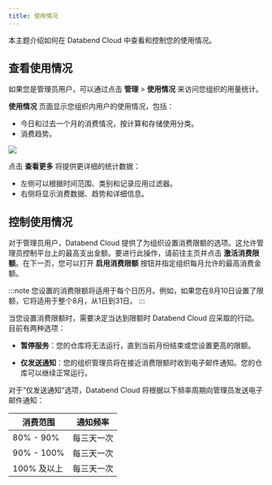 ```yaml
---
title: 使用情况
---
```


本主题介绍如何在 Databend Cloud 中查看和控制您的使用情况。

## 查看使用情况

如果您是管理员用户，可以通过点击 **管理** > **使用情况** 来访问您组织的用量统计。

**使用情况** 页面显示您组织内用户的使用情况，包括：

- 今日和过去一个月的消费情况，按计算和存储使用分类。
- 消费趋势。

![](@site/static/img/documents/org-and-users/usage.png)

点击 **查看更多** 将提供更详细的统计数据：

- 左侧可以根据时间范围、类别和记录应用过滤器。
- 右侧将显示消费数据、趋势和详细信息。

## 控制使用情况

对于管理员用户，Databend Cloud 提供了为组织设置消费限额的选项。这允许管理员控制平台上的最高支出金额。要进行此操作，请前往主页并点击 **激活消费限额**。在下一页，您可以打开 **启用消费限额** 按钮并指定组织每月允许的最高消费金额。

:::note
您设置的消费限额将适用于每个日历月。例如，如果您在8月10日设置了限额，它将适用于整个8月，从1日到31日。
:::

当您设置消费限额时，需要决定当达到限额时 Databend Cloud 应采取的行动。目前有两种选项：

- **暂停服务**：您的仓库将无法运行，直到当前月份结束或您设置更高的限额。

- **仅发送通知**：您的组织管理员将在接近消费限额时收到电子邮件通知。您的仓库可以继续正常运行。

对于“仅发送通知”选项，Databend Cloud 将根据以下频率周期向管理员发送电子邮件通知：

| 消费范围  | 通知频率  |
|----------------	|------------------------	|
| 80% - 90%      	| 每三天一次       	|
| 90% - 100%     	| 每三天一次       	|
| 100% 及以上     | 每三天一次       	|